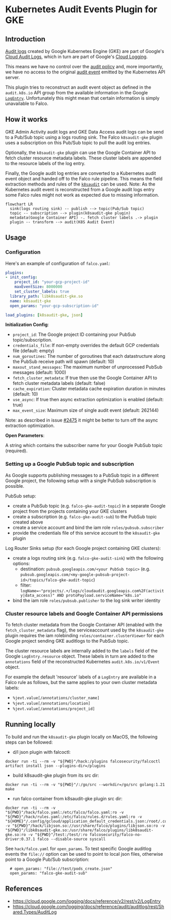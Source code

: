 # Kubernetes Audit Events Plugin for GKE

## Introduction

[Audit logs](https://cloud.google.com/kubernetes-engine/docs/how-to/audit-logging) created by Google Kubernetes Engine (GKE) are part of Google's [Cloud Audit Logs](https://cloud.google.com/logging/docs/audit), which in turn are part of Google's [Cloud Logging](https://cloud.google.com/logging).

This means we have no control over the [audit policy](https://kubernetes.io/docs/tasks/debug/debug-cluster/audit/#audit-policy) and, more importantly, we have no access to the original [audit event](https://kubernetes.io/docs/reference/config-api/apiserver-audit.v1/#audit-k8s-io-v1-Event) emitted by the Kubernetes API server.

This plugin tries to reconstruct an audit event object as defined in the `audit.k8s.io` API group from the available information in the Google [`LogEntry`](https://cloud.google.com/logging/docs/reference/v2/rest/v2/LogEntry). Unfortunately this might mean that certain information is simply unavailable to Falco.

## How it works

GKE Admin Activity audit logs and GKE Data Access audit logs can be send to a Pub/Sub topic using a logs routing sink. The Falco `k8saudit-gke` plugin uses a subscription on this Pub/Sub topic to pull the audit log entries.

Optionally, the `k8saudit-gke` plugin can use the Google Container API to fetch cluster resource metadata labels. These cluster labels are appended to the resource labels of the log entry.

Finally, the Google audit log entries are converted to a Kubernetes audit event object and handed off to the Falco rule pipeline. This means the field extraction methods and rules of the [`k8saudit`](https://github.com/falcosecurity/plugins/tree/master/plugins/k8saudit) can be used.
Note: As the Kubernetes audit event is reconstructed from a Google audit logs entry some Falco rules might not work as expected due to missing information.

```mermaid
flowchart LR
  sink(logs routing sink) -- publish --> topic(Pub/Sub topic)
  topic -- subscription --> plugin(k8saudit-gke plugin)
  metadata(Google Container API) -. fetch cluster labels .-> plugin
  plugin -- transform --> audit(K8S Audit Event)
```

## Usage

### Configuration

Here's an example of configuration of `falco.yaml`:

```yaml
plugins:
- init_config:
    project_id: "your-gcp-project-id"
    maxEventSize: 8000000
    set_cluster_labels: true
  library_path: libk8saudit-gke.so
  name: k8saudit-gke
  open_params: "your-gcp-subscription-id"

load_plugins: [k8saudit-gke, json]
```

**Initialization Config**:

- `project_id`: The Google project ID containing your PubSub topic/subscription.
- `credentials_file`: If non-empty overrides the default GCP credentials file (default: empty)
- `num_goroutines`: The number of goroutines that each datastructure along the PubSub receive path will spawn (default: 10)
- `maxout_stand_messages`: The maximum number of unprocessed PubSub messages (default: 1000)
- `fetch_cluster_metadata`: If true then use the Google Container API to fetch cluster metadata labels (default: false)
- `cache_expiration`: Cluster metadata cache expiration duration in minutes (default: 10)
- `use_async`: If true then async extraction optimization is enabled (default: true)
- `max_event_size`: Maximum size of single audit event (default: 262144)

Note: as described in issue [#2475](https://github.com/falcosecurity/falco/issues/2475) it might be better to turn off the async extraction optimization.

**Open Parameters**:

A string which contains the subscriber name for your Google PubSub topic (required).

### Setting up a Google PubSub topic and subscription

As Google supports publishing messages to a PubSub topic in a different Google project, the following setup with a single PubSub subscription is possible.

PubSub setup:
- create a PubSub topic (e.g. `falco-gke-audit-topic`) in a separate Google project from the projects containing your GKE clusters
- create a subscription (e.g. `falco-gke-audit-sub`) to the PubSub topic created above
- create a service account and bind the iam role `roles/pubsub.subscriber`
- provide the credentials file of this service account to the `k8saudit-gke` plugin

Log Router Sinks setup (for each Google project containing GKE clusters):
- create a logs routing sink (e.g. `falco-gke-audit-sink`) with the following options:
  - destination: `pubsub.googleapis.com/<your PubSub topic>` (e.g. `pubsub.googleapis.com/<my-google-pubsub-project-id>/topics/falco-gke-audit-topic`)
  - filter: `logName=~"projects/.+/logs/cloudaudit.googleapis.com%2F(activity|data_access)" AND protoPayload.serviceName="k8s.io"`
- bind the iam role `roles/pubsub.publisher` to the log sink writer identity

### Cluster resource labels and Google Container API permissions

To fetch cluster metadata from the Google Container API (enabled with the `fetch_cluster_metadata` flag), the serviceaccount used by the `k8saudit-gke` plugin requires the iam rolebinding `roles/container.clusterViewer` for each Google project sending GKE auditlogs to the PubSub topic.

The cluster resource labels are internally added to the `labels` field of the Google `LogEntry.resource` object. These labels in turn are added to the `annotations` field of the reconstructed Kubernetes `audit.k8s.io/v1/Event` object.

For example the default 'resource' labels of a `LogEntry` are available in a Falco rule as follows, but the same applies to your own cluster metadata labels:
- `%jevt.value[/annotations/cluster_name]`
- `%jevt.value[/annotations/location]`
- `%jevt.value[/annotations/project_id]`

## Running locally

To build and run the `k8saudit-gke` plugin locally on MacOS, the following steps can be followed:

- d/l json plugin with falcoctl:
```
docker run -ti --rm -v "${PWD}"/hack:/plugins falcosecurity/falcoctl artifact install json --plugins-dir=/plugins
```

- build k8saudit-gke plugin from its src dir:
```
docker run -ti --rm -v "${PWD}"/:/go/src --workdir=/go/src golang:1.21 make
```

- run falco container from k8saudit-gke plugin src dir:
```
docker run -ti --rm -v "${PWD}"/hack/falco.yaml:/etc/falco/falco.yaml:ro -v "${PWD}"/hack/rules.yaml:/etc/falco/rules.d/rules.yaml:ro -v "${HOME}"/.config/gcloud/application_default_credentials.json:/root/.config/gcloud/application_default_credentials.json:ro -v "${PWD}"/hack/libjson.so://usr/share/falco/plugins/libjson.so:ro -v "${PWD}"/libk8saudit-gke.so:/usr/share/falco/plugins/libk8saudit-gke.so:ro -v "${PWD}"/test:/test/:ro falcosecurity/falco-no-driver:0.37.1 falco --disable-source syscall
```

See `hack/falco.yaml` for `open_params`. To test specific Google auditlog events the `file://` option can be used to point to local json files, otherwise point to a Google Pub/Sub subscription:
```
  # open_params: "file://test/pods_create.json"
  open_params: "falco-gke-audit-sub"
```

## References

- https://cloud.google.com/logging/docs/reference/v2/rest/v2/LogEntry
- https://cloud.google.com/logging/docs/reference/audit/auditlog/rest/Shared.Types/AuditLog
